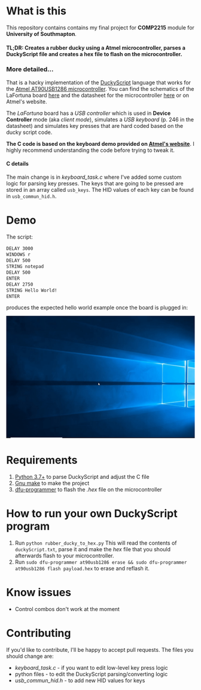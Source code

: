 # What is this

This repository contains contains my final project for **COMP2215** module for **University of Southmapton**.

#### TL;DR: Creates a rubber ducky using a Atmel microcontroller, parses a DuckyScript file and creates a hex file to flash on the microcontroller.

### More detailed...

That is a hacky implementation of the [DuckyScript](https://github.com/hak5darren/USB-Rubber-Ducky/wiki/Duckyscript) language that works for the [Atmel AT90USB1286 microcontroller](https://www.microchip.com/wwwproducts/en/AT90USB1286).
You can find the schematics of the LaFortuna board [here](https://github.com/ViktorBarzin/LaFortunaRubberDucky/blob/master/lafortuna-schem.pdf) and the datasheet for the microcontroller [here](https://github.com/ViktorBarzin/LaFortunaRubberDucky/blob/master/at90usb1286_doc7593.pdf) or on Atmel's website.

The *LaFortuna* board has a *USB controller* which is used in **Device Controller** mode (aka *client mode*),
 simulates a *USB keyboard* (p. 246 in the datasheet) and simulates key presses that are hard coded based on the ducky script code.

**The C code is based on the keyboard demo provided on [Atmel's website](https://www.microchip.com/wwwAppNotes/AppNotes.aspx?appnote=en591888)**. I highly recommend understanding the code before trying to tweak it.

#### C details
The main change is in *keyboard_task.c* where I've added some custom logic for parsing key presses.
The keys that are going to be pressed are stored in an array called `usb_keys`.
The HID values of each key can be found in `usb_commun_hid.h`.

# Demo

The script:
```
DELAY 3000
WINDOWS r
DELAY 500
STRING notepad
DELAY 500
ENTER
DELAY 2750
STRING Hello World!
ENTER
```
produces the expected hello world example once the board is plugged in:

![](lafortuna-rubber-ducky-demo.gif)

# Requirements

1. [Python 3.7+](https://www.python.org/downloads/release/python-370/) to parse DuckyScript and adjust the C file
2. [Gnu make](https://www.gnu.org/software/make/) to make the project
3. [dfu-programmer](https://dfu-programmer.github.io/) to flash the *.hex* file on the microcontroller

# How to run your own DuckyScript program

1. Run ```python rubber_ducky_to_hex.py```
This will read the contents of ```duckyScript.txt```, parse it and make the *hex* file that you should afterwards flash to your microcontroller.
2. Run ```sudo dfu-programmer at90usb1286 erase && sudo dfu-programmer at90usb1286 flash payload.hex``` to erase and reflash it.

# Know issues

- Control combos don't work at the moment

# Contributing

If you'd like to contribute, I'll be happy to accept pull requests.
The files you should change are:
- *keyboard_task.c* - if you want to edit low-level key press logic
- python files - to edit the DuckyScript parsing/converting logic
- *usb_commun_hid.h* - to add new HID values for keys
